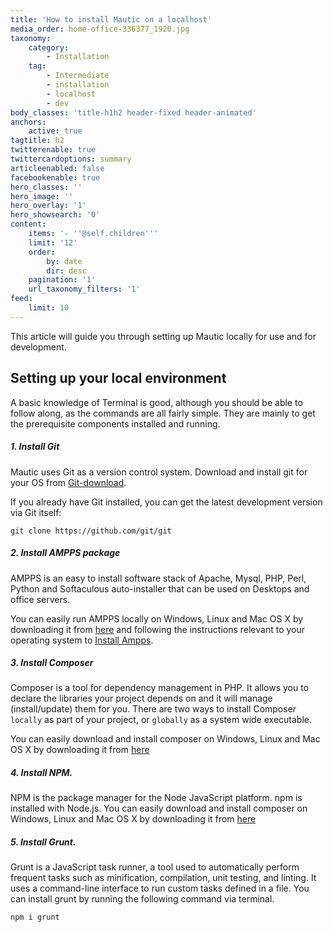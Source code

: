 ```yaml
---
title: 'How to install Mautic on a localhost'
media_order: home-office-336377_1920.jpg
taxonomy:
    category:
        - Installation
    tag:
        - Intermediate
        - installation
        - localhost
        - dev
body_classes: 'title-h1h2 header-fixed header-animated'
anchors:
    active: true
tagtitle: h2
twitterenable: true
twittercardoptions: summary
articleenabled: false
facebookenable: true
hero_classes: ''
hero_image: ''
hero_overlay: '1'
hero_showsearch: '0'
content:
    items: '- ''@self.children'''
    limit: '12'
    order:
        by: date
        dir: desc
    pagination: '1'
    url_taxonomy_filters: '1'
feed:
    limit: 10
---
```


This article will guide you through setting up Mautic locally for use and for development.

## Setting up your local environment
A basic knowledge of Terminal is good, although you should be able to follow along, as the commands are all fairly simple. They are mainly to get the prerequisite components installed and running.

##### 1. Install Git
Mautic uses Git as a version control system. Download and install git for your OS from [Git-download][git].

If you already have Git installed, you can get the latest development version via Git itself:

```
git clone https://github.com/git/git

```
##### 2. Install AMPPS package
AMPPS is an easy to install software stack of Apache, Mysql, PHP, Perl, Python and Softaculous auto-installer that can be used on Desktops and office servers. 

You can easily run AMPPS locally on Windows, Linux and Mac OS X by downloading it from [here][ampps download] and following the instructions relevant to your operating system to [Install Ampps][ampps install]. 

##### 3. Install Composer
Composer is a tool for dependency management in PHP. It allows you to declare the libraries your project depends on and it will manage (install/update) them for you. There are two ways to install Composer `locally` as part of your project, or `globally` as a system wide executable.

You can easily download and install composer on Windows, Linux and Mac OS X by downloading it from [here][composer] 
##### 4. Install NPM.
NPM is the package manager for the Node JavaScript platform. npm is installed with Node.js. You can easily download and install composer on Windows, Linux and Mac OS X by downloading it from [here][npm] 
##### 5. Install Grunt.
Grunt is a JavaScript task runner, a tool used to automatically perform frequent tasks such as minification, compilation, unit testing, and linting. It uses a command-line interface to run custom tasks defined in a file. You can install grunt by running the following command via terminal.

```
npm i grunt

```
[git]:<https://git-scm.com/downloads>
[ampps download]: <http://www.ampps.com/downloads>
[ampps install]: <http://www.ampps.com/wiki/Main_Page>
[composer]: <https://getcomposer.org/doc/00-intro.md>
[npm]: <https://www.npmjs.com/get-npm>